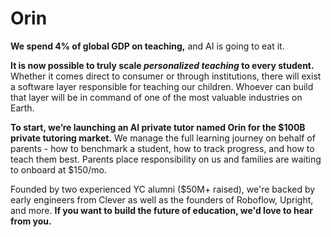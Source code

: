 # Orin

**We spend 4% of global GDP on teaching,** and AI is going to eat it.

**It is now possible to truly scale _personalized teaching_ to every student.** Whether it comes direct to consumer or through institutions, there will exist a software layer responsible for teaching our children. Whoever can build that layer will be in command of one of the most valuable industries on Earth.

**To start, we’re launching an AI private tutor named Orin for the $100B private tutoring market.** We manage the full learning journey on behalf of parents - how to benchmark a student, how to track progress, and how to teach them best. Parents place responsibility on us and families are waiting to onboard at $150/mo.

Founded by two experienced YC alumni ($50M+ raised), we're backed by early engineers from Clever as well as the founders of Roboflow, Upright, and more. **If you want to build the future of education, we'd love to hear from you.**
